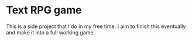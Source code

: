 # Text RPG game
This is a side project that I do in my free time. I aim to finish this eventually and make it into a full working game.
